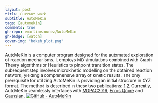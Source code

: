 ```yaml
---
layout: post
title: Current work
subtitle: AutoMeKin
tags: [automekin]
comments: true
gh-repo: emartineznunez/AutoMeKin
gh-badge: [watch]
cover-img: "bokeh_plot.png"
---
```


AutoMeKin is a computer program designed for the automated exploration of reaction mechanisms. It employs MD simulations combined with Graph Theory algorithms or Heuristics to pinpoint transition states. The subsequent step involves microkinetic modelling on the obtained reaction network, yielding a comprehensive array of kinetic results. The only prerequisite for utilizing AutoMeKin is providing an initial structure in XYZ format. The method is described in these two publications: [1](https://onlinelibrary.wiley.com/doi/abs/10.1002/jcc.23790) [2](https://pubs.rsc.org/en/content/articlelanding/2015/cp/c5cp02175h#!divAbstract). Currently, AutoMeKin seamlessly interfaces with [MOPAC2016](https://github.com/openmopac/mopac), [Entos Qcore](https://software.entos.ai/qcore/documentation/) and [Gaussian](https://gaussian.com/). 
[![GitHub - AutoMeKin](https://img.shields.io/badge/GitHub-AutoMeKin-blue?logo=github)](https://github.com/emartineznunez/AutoMeKin/)



